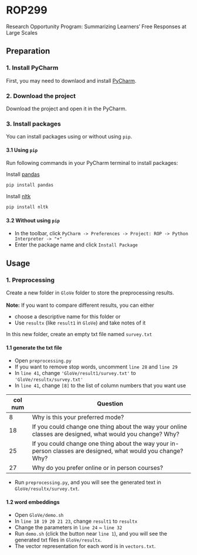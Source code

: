 # ROP299
Research Opportunity Program: Summarizing Learners’ Free Responses at Large Scales

## Preparation

### 1. Install PyCharm
First, you may need to downlaod and install [PyCharm](https://www.jetbrains.com/pycharm/).

### 2. Download the project
Download the project and open it in the PyCharm.

### 3. Install packages
You can install packages using or without using `pip`.
#### 3.1 Using `pip`
Run following commands in your PyCharm terminal to install packages:

Install [pandas](https://pandas.pydata.org/docs/)
```bash
pip install pandas
```

Install [nltk](https://www.nltk.org/)
```bash
pip install nltk
```

#### 3.2 Without using `pip`
- In the toolbar, click `PyCharm -> Preferences -> Project: ROP -> Python Interpreter -> "+"`
- Enter the package name and click `Install Package`


## Usage

### 1. Preprocessing
Create a new folder in `GloVe` folder to store the preprocessing results.\
\
**Note:** If you want to compare different results, you can either 
  - choose a descriptive name for this folder or 
  - Use `resultx` (like `result1` in `GloVe`) and take notes of it

In this new folder, create an empty txt file named `survey.txt`

#### 1.1 generate the txt file
- Open `preprocessing.py`
- If you want to remove stop words, uncomment `line 28` and `line 29` 
- In `line 41`, change `'GloVe/result1/survey.txt'` to `'GloVe/resultx/survey.txt'`
- In `line 41`, change `[8]` to the list of column numbers that you want use

| col num | Question |
| --- | --- |
| 8 | Why is this your preferred mode?  |
| 18 | If you could change one thing about the way your online classes are designed, what would you change? Why? |
| 25 | If you could change one thing about the way your in-person classes are designed, what would you change? Why?  |
| 27 | Why do you prefer online or in person courses?  |

- Run `preprocessing.py`, and you will see the generated text in `GloVe/resultx/survey.txt`.

#### 1.2 word embeddings
- Open `GloVe/demo.sh`
- In `line 18 19 20 21 23`, change `result1` to `resultx`
- Change the parameters in `line 24` ~ `line 32`
- Run `demo.sh` (click the button near `line 1`), and you will see the generated txt files in `GloVe/resultx`. 
- The vector representation for each word is in `vectors.txt`.

